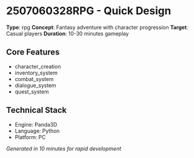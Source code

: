 # 2507060328RPG - Quick Design

**Type**: rpg
**Concept**: Fantasy adventure with character progression
**Target**: Casual players
**Duration**: 10-30 minutes gameplay

## Core Features
- character_creation
- inventory_system
- combat_system
- dialogue_system
- quest_system

## Technical Stack
- Engine: Panda3D
- Language: Python
- Platform: PC

*Generated in 10 minutes for rapid development*
